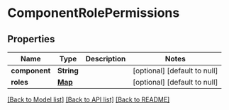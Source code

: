 # ComponentRolePermissions
## Properties

| Name | Type | Description | Notes |
|------------ | ------------- | ------------- | -------------|
| **component** | **String** |  | [optional] [default to null] |
| **roles** | [**Map**](array.md) |  | [optional] [default to null] |

[[Back to Model list]](../README.md#documentation-for-models) [[Back to API list]](../README.md#documentation-for-api-endpoints) [[Back to README]](../README.md)

